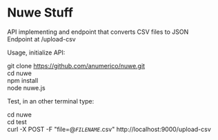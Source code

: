 # Nuwe Stuff
API implementing and endpoint that converts CSV files to JSON\
Endpoint at /upload-csv

Usage, initialize API:

git clone https://github.com/anumerico/nuwe.git \
cd nuwe\
npm install\
node nuwe.js

Test, in an other terminal type:

cd nuwe\
cd test\
curl -X POST -F "file=@*`FILENAME`*.csv" http://localhost:9000/upload-csv

